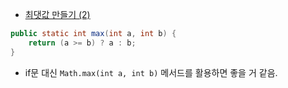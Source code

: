 - <a href="https://school.programmers.co.kr/learn/courses/30/lessons/120862">최댓값 만들기 (2)</a>

```java
public static int max(int a, int b) {
    return (a >= b) ? a : b;
}
```
- if문 대신 `Math.max(int a, int b)` 메서드를 활용하면 좋을 거 같음.